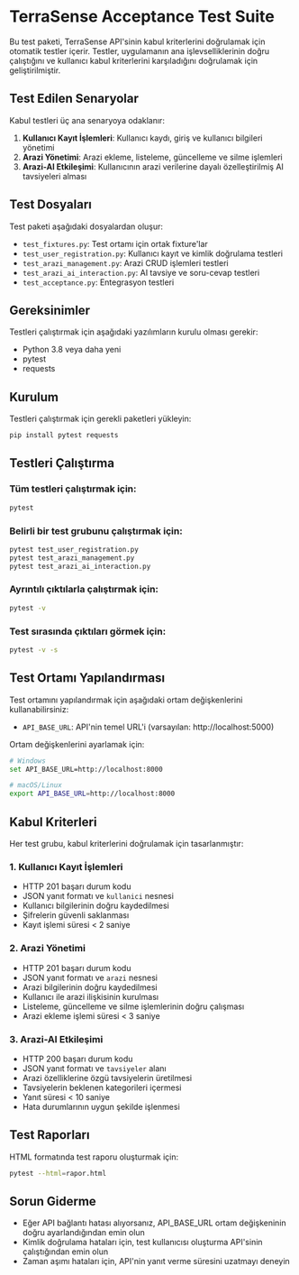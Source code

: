 # TerraSense Acceptance Test Suite

Bu test paketi, TerraSense API'sinin kabul kriterlerini doğrulamak için otomatik testler içerir. Testler, uygulamanın ana işlevselliklerinin doğru çalıştığını ve kullanıcı kabul kriterlerini karşıladığını doğrulamak için geliştirilmiştir.

## Test Edilen Senaryolar

Kabul testleri üç ana senaryoya odaklanır:

1. **Kullanıcı Kayıt İşlemleri**: Kullanıcı kaydı, giriş ve kullanıcı bilgileri yönetimi
2. **Arazi Yönetimi**: Arazi ekleme, listeleme, güncelleme ve silme işlemleri
3. **Arazi-AI Etkileşimi**: Kullanıcının arazi verilerine dayalı özelleştirilmiş AI tavsiyeleri alması

## Test Dosyaları

Test paketi aşağıdaki dosyalardan oluşur:

- `test_fixtures.py`: Test ortamı için ortak fixture'lar
- `test_user_registration.py`: Kullanıcı kayıt ve kimlik doğrulama testleri
- `test_arazi_management.py`: Arazi CRUD işlemleri testleri
- `test_arazi_ai_interaction.py`: AI tavsiye ve soru-cevap testleri
- `test_acceptance.py`: Entegrasyon testleri

## Gereksinimler

Testleri çalıştırmak için aşağıdaki yazılımların kurulu olması gerekir:

- Python 3.8 veya daha yeni
- pytest
- requests

## Kurulum

Testleri çalıştırmak için gerekli paketleri yükleyin:

```bash
pip install pytest requests
```

## Testleri Çalıştırma

### Tüm testleri çalıştırmak için:

```bash
pytest
```

### Belirli bir test grubunu çalıştırmak için:

```bash
pytest test_user_registration.py
pytest test_arazi_management.py
pytest test_arazi_ai_interaction.py
```

### Ayrıntılı çıktılarla çalıştırmak için:

```bash
pytest -v
```

### Test sırasında çıktıları görmek için:

```bash
pytest -v -s
```

## Test Ortamı Yapılandırması

Test ortamını yapılandırmak için aşağıdaki ortam değişkenlerini kullanabilirsiniz:

- `API_BASE_URL`: API'nin temel URL'i (varsayılan: http://localhost:5000)

Ortam değişkenlerini ayarlamak için:

```bash
# Windows
set API_BASE_URL=http://localhost:8000

# macOS/Linux
export API_BASE_URL=http://localhost:8000
```

## Kabul Kriterleri

Her test grubu, kabul kriterlerini doğrulamak için tasarlanmıştır:

### 1. Kullanıcı Kayıt İşlemleri

- HTTP 201 başarı durum kodu
- JSON yanıt formatı ve `kullanici` nesnesi
- Kullanıcı bilgilerinin doğru kaydedilmesi
- Şifrelerin güvenli saklanması
- Kayıt işlemi süresi < 2 saniye

### 2. Arazi Yönetimi

- HTTP 201 başarı durum kodu
- JSON yanıt formatı ve `arazi` nesnesi
- Arazi bilgilerinin doğru kaydedilmesi
- Kullanıcı ile arazi ilişkisinin kurulması
- Listeleme, güncelleme ve silme işlemlerinin doğru çalışması
- Arazi ekleme işlemi süresi < 3 saniye

### 3. Arazi-AI Etkileşimi

- HTTP 200 başarı durum kodu
- JSON yanıt formatı ve `tavsiyeler` alanı
- Arazi özelliklerine özgü tavsiyelerin üretilmesi
- Tavsiyelerin beklenen kategorileri içermesi
- Yanıt süresi < 10 saniye
- Hata durumlarının uygun şekilde işlenmesi

## Test Raporları

HTML formatında test raporu oluşturmak için:

```bash
pytest --html=rapor.html
```

## Sorun Giderme

- Eğer API bağlantı hatası alıyorsanız, API_BASE_URL ortam değişkeninin doğru ayarlandığından emin olun
- Kimlik doğrulama hataları için, test kullanıcısı oluşturma API'sinin çalıştığından emin olun
- Zaman aşımı hataları için, API'nin yanıt verme süresini uzatmayı deneyin 